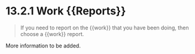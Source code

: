 #    13.2.1 Work {{Reports}}

> If you need to report on the {{work}} that you have been doing, then choose a {{work}} report. 


More information to be added.
